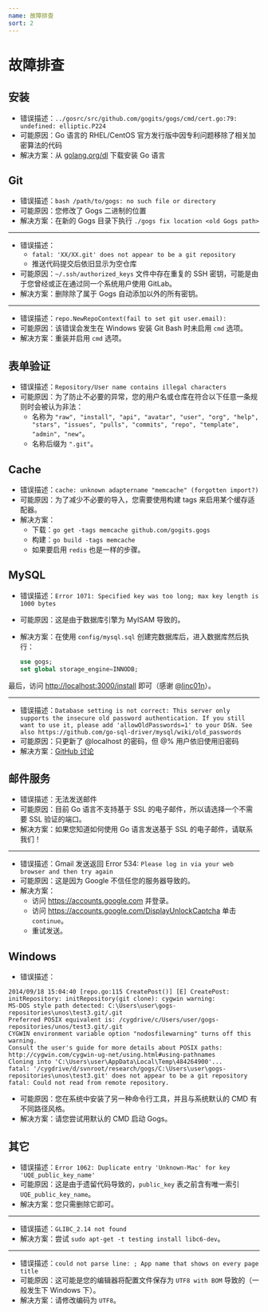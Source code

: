 ```yaml
---
name: 故障排查
sort: 2
---
```


# 故障排查

## 安装

- 错误描述：`../gosrc/src/github.com/gogits/gogs/cmd/cert.go:79: undefined: elliptic.P224`
- 可能原因：Go 语言的 RHEL/CentOS 官方发行版中因专利问题移除了相关加密算法的代码
- 解决方案：从 [golang.org/dl](http://golang.org/dl) 下载安装 Go 语言

## Git

- 错误描述：`bash /path/to/gogs: no such file or directory`
- 可能原因：您修改了 Gogs 二进制的位置
- 解决方案：在新的 Gogs 目录下执行 `./gogs fix location <old Gogs path>`

-----

- 错误描述：
	- `fatal: 'XX/XX.git' does not appear to be a git repository`
	- 推送代码提交后依旧显示为空仓库
- 可能原因：`~/.ssh/authorized_keys` 文件中存在重复的 SSH 密钥，可能是由于您曾经或正在通过同一个系统用户使用 GitLab。
- 解决方案：删除除了属于 Gogs 自动添加以外的所有密钥。

-----

- 错误描述：`repo.NewRepoContext(fail to set git user.email):`
- 可能原因：该错误会发生在 Windows 安装 Git Bash 时未启用 `cmd` 选项。
- 解决方案：重装并启用 `cmd` 选项。

## 表单验证

- 错误描述：`Repository/User name contains illegal characters`
- 可能原因：为了防止不必要的异常，您的用户名或仓库在符合以下任意一条规则时会被认为非法： 
	- 名称为 `"raw", "install", "api", "avatar", "user", "org", "help", "stars", "issues", "pulls", "commits", "repo", "template", "admin", "new"`。
	- 名称后缀为 `".git"`。

## Cache

- 错误描述：`cache: unknown adaptername "memcache" (forgotten import?)`
- 可能原因：为了减少不必要的导入，您需要使用构建 tags 来启用某个缓存适配器。
- 解决方案：
	- 下载：`go get -tags memcache github.com/gogits.gogs`
	- 构建：`go build -tags memcache`
	- 如果要启用 `redis` 也是一样的步骤。

## MySQL

- 错误描述：`Error 1071: Specified key was too long; max key length is 1000 bytes`
- 可能原因：这是由于数据库引擎为 MyISAM 导致的。
- 解决方案：在使用 `config/mysql.sql` 创建完数据库后，进入数据库然后执行：

	```sql
	use gogs;
	set global storage_engine=INNODB;
	```

最后，访问 [http://localhost:3000/install](http://localhost:3000/install) 即可（感谢 [@linc01n](https://github.com/linc01n)）。

-----

- 错误描述：`Database setting is not correct: This server only supports the insecure old password authentication. If you still want to use it, please add 'allowOldPasswords=1' to your DSN. See also https://github.com/go-sql-driver/mysql/wiki/old_passwords`
- 可能原因：只更新了 @localhost 的密码，但 @% 用户依旧使用旧密码
- 解决方案：[GitHub 讨论](https://github.com/gogits/gogs/issues/385#issuecomment-54357073)

## 邮件服务

- 错误描述：无法发送邮件
- 可能原因：目前 Go 语言不支持基于 SSL 的电子邮件，所以请选择一个不需要 SSL 验证的端口。
- 解决方案：如果您知道如何使用 Go 语言发送基于 SSL 的电子邮件，请联系我们！

-----

- 错误描述：Gmail 发送返回 Error 534: `Please log in via your web browser and then try again`
- 可能原因：这是因为 Google 不信任您的服务器导致的。
- 解决方案：
	- 访问 https://accounts.google.com 并登录。
	- 访问 https://accounts.google.com/DisplayUnlockCaptcha 单击 `continue`。
	- 重试发送。

## Windows

- 错误描述：

```
2014/09/18 15:04:40 [repo.go:115 CreatePost()] [E] CreatePost: initRepository: initRepository(git clone): cygwin warning:
MS-DOS style path detected: C:\Users\user\gogs-repositories\unos\test3.git/.git
Preferred POSIX equivalent is: /cygdrive/c/Users/user/gogs-repositories/unos/test3.git/.git
CYGWIN environment variable option "nodosfilewarning" turns off this warning.
Consult the user's guide for more details about POSIX paths:
http://cygwin.com/cygwin-ug-net/using.html#using-pathnames
Cloning into 'C:\Users\user\AppData\Local\Temp\484264900'...
fatal: '/cygdrive/d/svnroot/research/gogs/C:\Users\user\gogs-repositories\unos\test3.git' does not appear to be a git repository
fatal: Could not read from remote repository.
```

- 可能原因：您在系统中安装了另一种命令行工具，并且与系统默认的 CMD 有不同路径风格。
- 解决方案：请您尝试用默认的 CMD 启动 Gogs。

## 其它

- 错误描述：`Error 1062: Duplicate entry 'Unknown-Mac' for key 'UQE_public_key_name'`
- 可能原因：这是由于遗留代码导致的，`public_key` 表之前含有唯一索引 `UQE_public_key_name`。
- 解决方案：您只需删除它即可。

-----

- 错误描述：`GLIBC_2.14 not found`
- 解决方案：尝试 `sudo apt-get -t testing install libc6-dev`。

-----

- 错误描述：`could not parse line: ; App name that shows on every page title`
- 可能原因：这可能是您的编辑器将配置文件保存为 `UTF8 with BOM` 导致的（一般发生下 Windows 下）。
- 解决方案：请修改编码为 `UTF8`。